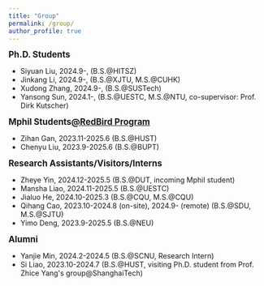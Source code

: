 ```yaml
---
title: "Group"
permalink: /group/
author_profile: true
---
```


<big>**Ph.D. Students**</big>

- Siyuan Liu, 2024.9-, (B.S.@HITSZ)
- Jinkang Li, 2024.9-, (B.S.@XJTU, M.S.@CUHK)
- Xudong Zhang, 2024.9-, (B.S.@SUSTech)
- Yansong Sun, 2024.1-, (B.S.@UESTC, M.S.@NTU, co-supervisor: Prof. Dirk Kutscher)

<big>**Mphil Students[@RedBird Program](https://vptlo.hkust-gz.edu.cn/rbm/)**</big>

- Zihan Gan, 2023.11-2025.6 (B.S.@HUST)
- Chenyu Liu, 2023.9-2025.6 (B.S.@BUPT)

<big>**Research Assistants/Visitors/Interns**</big>

- Zheye Yin, 2024.12-2025.5 (B.S.@DUT, incoming Mphil student)
- Mansha Liao, 2024.11-2025.5 (B.S.@UESTC)
- Jialuo He, 2024.10-2025.3 (B.S.@CQU, M.S.@CQU)
- Qihang Cao, 2023.10-2024.8 (on-site), 2024.9- (remote) (B.S.@SDU, M.S.@SJTU)
- Yimo Deng, 2023.9-2025.5 (B.S.@NEU)

<big>**Alumni**</big>

- Yanjie Min, 2024.2-2024.5 (B.S.@SCNU, Research Intern)
- Si Liao, 2023.10-2024.7 (B.S.@HUST, visiting Ph.D. student from Prof. Zhice Yang's group@ShanghaiTech)
